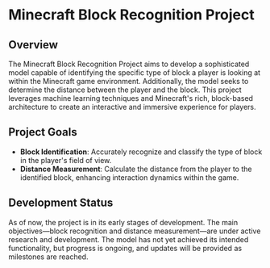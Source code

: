 # Minecraft Block Recognition Project

## Overview
The Minecraft Block Recognition Project aims to develop a sophisticated model capable of identifying the specific type of block a player is looking at within the Minecraft game environment. Additionally, the model seeks to determine the distance between the player and the block. This project leverages machine learning techniques and Minecraft's rich, block-based architecture to create an interactive and immersive experience for players.

## Project Goals
- **Block Identification**: Accurately recognize and classify the type of block in the player's field of view.
- **Distance Measurement**: Calculate the distance from the player to the identified block, enhancing interaction dynamics within the game.

## Development Status
As of now, the project is in its early stages of development. The main objectives—block recognition and distance measurement—are under active research and development. The model has not yet achieved its intended functionality, but progress is ongoing, and updates will be provided as milestones are reached.


